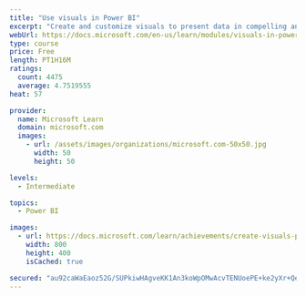 ```yaml
---
title: "Use visuals in Power BI"
excerpt: "Create and customize visuals to present data in compelling and insightful ways."
webUrl: https://docs.microsoft.com/en-us/learn/modules/visuals-in-power-bi/
type: course
price: Free
length: PT1H16M
ratings:
  count: 4475
  average: 4.7519555
heat: 57

provider:
  name: Microsoft Learn
  domain: microsoft.com
  images:
    - url: /assets/images/organizations/microsoft.com-50x50.jpg
      width: 50
      height: 50

levels:
  - Intermediate

topics:
  - Power BI

images:
  - url: https://docs.microsoft.com/learn/achievements/create-visuals-power-bi-desktop-social.png
    width: 800
    height: 400
    isCached: true

secured: "au92caWaEaoz52G/SUPkiwHAgveKK1An3koWpOMwAcvTENUoePE+ke2yXr+QeUKjpj7zqoAWyJbh6vG+7YXupiJ+cYyP3Zysq7bTHMNM2PTzaPCLOIS09/5b6B9vdCvLLASHNBxMu+UZEcntyR5KOgnsnvPUcdeXCG0PhPTCGLPrzeZyMsmPfmEuBFowZt3KHyx9FZ/UAlGbNEXh1gNiT0ax+S219q+AXvXWBK8h4WnibNcKloQ3sUHvp5fotclMnflHzbNeFkGGNeJkCnksohD82TfZWNW7gRs+41VSCik2B0V5nj1RGXatl+adU4KAk/FCtm1X8f4MZwySNTUv8TLJ88smy/AMmbZD/R18DWnZZSt7e7Z3/s7Ui9ZYC/TNvGM1WwANtujlj9Bf8zRgIIqFaK1XeSsYNKMGdeeoVJA=;m9OztrXpYjV/U1OuTZ1A0w=="
---
```


